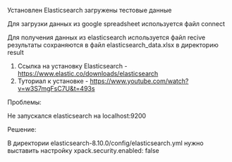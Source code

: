 Установлен Elasticsearch загружены тестовые данные

Для загрузки данных из google spreadsheet используется файл connect

Для получения данных из elasticsearch используется файл recive результаты сохраняются в файл elasticsearch_data.xlsx
в директорию result

1. Ссылка на установку Elasticsearch - https://www.elastic.co/downloads/elasticsearch
2. Туториал к установке - https://www.youtube.com/watch?v=w3S7mgFsC7U&t=493s

Проблемы:

Не запускался elasticsearch на localhost:9200

Решение:

В директории elasticsearch-8.10.0/config/elasticsearch.yml нужно выставить настройку xpack.security.enabled: false
